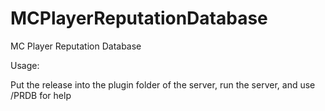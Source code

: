 # MCPlayerReputationDatabase
MC Player Reputation Database

Usage:

  Put the release into the plugin folder of the server, run the server, and use /PRDB for help
